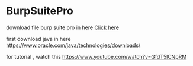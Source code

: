 # BurpSuitePro

download file burp suite pro in here [Click here](https://mega.nz/folder/tw42hBCA#Gtb_zXM6RGItgfSd1Q89ow)

first download java in here https://www.oracle.com/java/technologies/downloads/

for tutorial , watch this https://www.youtube.com/watch?v=GfdT5lCNpRM
